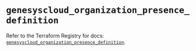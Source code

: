 # `genesyscloud_organization_presence_definition`

Refer to the Terraform Registry for docs: [`genesyscloud_organization_presence_definition`](https://registry.terraform.io/providers/mypurecloud/genesyscloud/1.70.0/docs/resources/organization_presence_definition).
